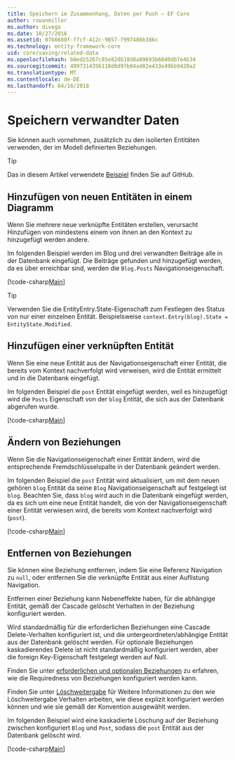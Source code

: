 ```yaml
---
title: Speichern im Zusammenhang, Daten per Push – EF Core
author: rowanmiller
ms.author: divega
ms.date: 10/27/2016
ms.assetid: 07b6680f-ffcf-412c-9857-f997486b386c
ms.technology: entity-framework-core
uid: core/saving/related-data
ms.openlocfilehash: b0ed25267c85e82db18d8a89693b6040db7e4b34
ms.sourcegitcommit: 4997314356118d0d97b04ad82e433e49bb9420a2
ms.translationtype: MT
ms.contentlocale: de-DE
ms.lasthandoff: 04/16/2018
---
```

# <a name="saving-related-data"></a>Speichern verwandter Daten

Sie können auch vornehmen, zusätzlich zu den isolierten Entitäten verwenden, der im Modell definierten Beziehungen.

> [!TIP]  
> Das in diesem Artikel verwendete [Beispiel](https://github.com/aspnet/EntityFramework.Docs/tree/master/samples/core/Saving/Saving/RelatedData/) finden Sie auf GitHub.

## <a name="adding-a-graph-of-new-entities"></a>Hinzufügen von neuen Entitäten in einem Diagramm

Wenn Sie mehrere neue verknüpfte Entitäten erstellen, verursacht Hinzufügen von mindestens einem von ihnen an den Kontext zu hinzugefügt werden andere.

Im folgenden Beispiel werden im Blog und drei verwandten Beiträge alle in der Datenbank eingefügt. Die Beiträge gefunden und hinzugefügt werden, da es über erreichbar sind, werden die `Blog.Posts` Navigationseigenschaft.

[!code-csharp[Main](../../../samples/core/Saving/Saving/RelatedData/Sample.cs#AddingGraphOfEntities)]

> [!TIP]  
> Verwenden Sie die EntityEntry.State-Eigenschaft zum Festlegen des Status von nur einer einzelnen Entität. Beispielsweise `context.Entry(blog).State = EntityState.Modified`.

## <a name="adding-a-related-entity"></a>Hinzufügen einer verknüpften Entität

Wenn Sie eine neue Entität aus der Navigationseigenschaft einer Entität, die bereits vom Kontext nachverfolgt wird verweisen, wird die Entität ermittelt und in die Datenbank eingefügt.

Im folgenden Beispiel die `post` Entität eingefügt werden, weil es hinzugefügt wird die `Posts` Eigenschaft von der `blog` Entität, die sich aus der Datenbank abgerufen wurde.

[!code-csharp[Main](../../../samples/core/Saving/Saving/RelatedData/Sample.cs#AddingRelatedEntity)]

## <a name="changing-relationships"></a>Ändern von Beziehungen

Wenn Sie die Navigationseigenschaft einer Entität ändern, wird die entsprechende Fremdschlüsselspalte in der Datenbank geändert werden.

Im folgenden Beispiel die `post` Entität wird aktualisiert, um mit dem neuen gehören `blog` Entität da seine `Blog` Navigationseigenschaft auf festgelegt ist `blog`. Beachten Sie, dass `blog` wird auch in die Datenbank eingefügt werden, da es sich um eine neue Entität handelt, die von der Navigationseigenschaft einer Entität verwiesen wird, die bereits vom Kontext nachverfolgt wird (`post`).

[!code-csharp[Main](../../../samples/core/Saving/Saving/RelatedData/Sample.cs#ChangingRelationships)]

## <a name="removing-relationships"></a>Entfernen von Beziehungen

Sie können eine Beziehung entfernen, indem Sie eine Referenz Navigation zu `null`, oder entfernen Sie die verknüpfte Entität aus einer Auflistung Navigation.

Entfernen einer Beziehung kann Nebeneffekte haben, für die abhängige Entität, gemäß der Cascade gelöscht Verhalten in der Beziehung konfiguriert werden.

Wird standardmäßig für die erforderlichen Beziehungen eine Cascade Delete-Verhalten konfiguriert ist, und die untergeordneten/abhängige Entität aus der Datenbank gelöscht werden. Für optionale Beziehungen kaskadierendes Delete ist nicht standardmäßig konfiguriert werden, aber die foreign Key-Eigenschaft festgelegt werden auf Null.

Finden Sie unter [erforderlichen und optionalen Beziehungen](../modeling/relationships.md#required-and-optional-relationships) zu erfahren, wie die Requiredness von Beziehungen konfiguriert werden kann.

Finden Sie unter [Löschweitergabe](cascade-delete.md) für Weitere Informationen zu den wie Löschweitergabe Verhalten arbeiten, wie diese explizit konfiguriert werden können und wie sie gemäß der Konvention ausgewählt werden.

Im folgenden Beispiel wird eine kaskadierte Löschung auf der Beziehung zwischen konfiguriert `Blog` und `Post`, sodass die `post` Entität aus der Datenbank gelöscht wird.

[!code-csharp[Main](../../../samples/core/Saving/Saving/RelatedData/Sample.cs#RemovingRelationships)]
